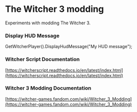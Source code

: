 # The Witcher 3 modding
Experiments with modding The Witcher 3.

### Display HUD Message
GetWitcherPlayer().DisplayHudMessage("My HUD message");

### Witcher Script Documentation
[https://witcherscript.readthedocs.io/en/latest/index.html](https://witcherscript.readthedocs.io/en/latest/index.html)

### Witcher 3 Modding Documentation
[https://witcher-games.fandom.com/wiki/Witcher_3_Modding](https://witcher-games.fandom.com/wiki/Witcher_3_Modding)
